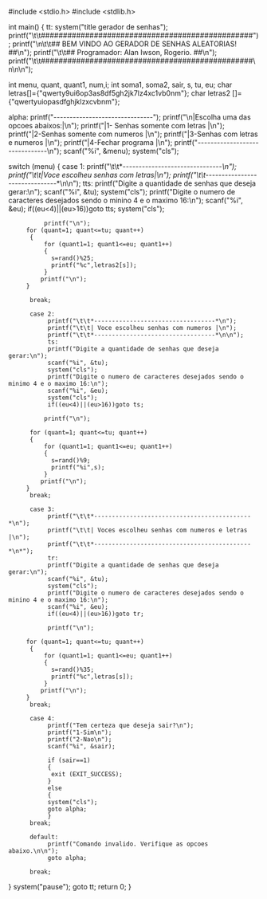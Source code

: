 
 #include <stdio.h>
 #include <stdlib.h>

 int main()
 {
   tt:
   system("title gerador de senhas");
   printf("\t\t################################################");
   printf("\n\t\t## BEM VINDO AO GERADOR DE SENHAS ALEATORIAS! ##\n");
   printf("\t\t## Programador: Alan Iwson, Rogerio.   ##\n");
   printf("\t\t################################################\n\n\n");

   int menu, quant, quant1, num,i;
   int soma1, soma2, sair, s, tu, eu;
   char letras[]={"qwerty9ui6op3as8df5gh2jk7lz4xc1vb0nm"};
   char letras2 []={"qwertyuiopasdfghjklzxcvbnm"};


   alpha:
   printf("-------------------------------");
   printf("\n|Escolha uma das opcoes abaixos:|\n");
   printf("|1- Senhas somente com letras   |\n");
   printf("|2-Senhas somente com numeros   |\n");
   printf("|3-Senhas com letras e numeros  |\n");
   printf("|4-Fechar programa              |\n");
   printf("*-------------------------------*\n");
   scanf("%i", &menu);
   system("cls");

   switch (menu)
   {
          case 1:
               printf("\t\t*-------------------------------*\n");
               printf("\t\t|Voce escolheu senhas com letras|\n");
               printf("\t\t*-------------------------------*\n\n");
               tts:
               printf("Digite a quantidade de senhas que deseja gerar:\n");
               scanf("%i", &tu);
               system("cls");
               printf("Digite o numero de caracteres desejados sendo o minino 4 e o maximo 16:\n");
               scanf("%i", &eu);
               if((eu<4)||(eu>16))goto tts;
              system("cls");

              printf("\n");
         for (quant=1; quant<=tu; quant++)
          {
              for (quant1=1; quant1<=eu; quant1++)
              {
                s=rand()%25;
                printf("%c",letras2[s]);
              }
             printf("\n");
         }

          break;

          case 2:
               printf("\t\t*----------------------------------*\n");
               printf("\t\t| Voce escolheu senhas com numeros |\n");
               printf("\t\t*----------------------------------*\n\n");
               ts:
               printf("Digite a quantidade de senhas que deseja gerar:\n");
               scanf("%i", &tu);
               system("cls");
               printf("Digite o numero de caracteres desejados sendo o minimo 4 e o maximo 16:\n");
               scanf("%i", &eu);
               system("cls");
               if((eu<4)||(eu>16))goto ts;

              printf("\n");

          for (quant=1; quant<=tu; quant++)
          {
              for (quant1=1; quant1<=eu; quant1++)
              {
                s=rand()%9;
                printf("%i",s);
              }
             printf("\n");
         }
          break;

          case 3:
               printf("\t\t*--------------------------------------------*\n");
               printf("\t\t| Voces escolheu senhas com numeros e letras |\n");
               printf("\t\t*--------------------------------------------*\n*");
               tr:
               printf("Digite a quantidade de senhas que deseja gerar:\n");
               scanf("%i", &tu);
               system("cls");
               printf("Digite o numero de caracteres desejados sendo o minino 4 e o maximo 16:\n");
               scanf("%i", &eu);
               if((eu<4)||(eu>16))goto tr;

               printf("\n");

         for (quant=1; quant<=tu; quant++)
          {
              for (quant1=1; quant1<=eu; quant1++)
              {
                s=rand()%35;
                printf("%c",letras[s]);
              }
             printf("\n");
         }
          break;

          case 4:
               printf("Tem certeza que deseja sair?\n");
               printf("1-Sim\n");
               printf("2-Nao\n");
               scanf("%i", &sair);

               if (sair==1)
               {
                exit (EXIT_SUCCESS);
               }
               else
               {
               system("cls");
               goto alpha;
               }
          break;

          default:
               printf("Comando invalido. Verifique as opcoes abaixo.\n\n");
               goto alpha;

          break;

   }
  system("pause");
  goto tt;
  return 0;
 }
